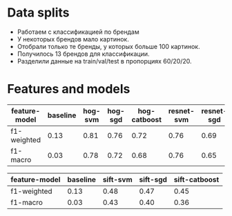 # Data splits

- Работаем с классификацией по брендам
- У некоторых брендов мало картинок.
- Отобрали только те бренды, у которых больше 100 картинок.
- Получилось 13 брендов для классификации.
- Разделили данные на train/val/test в пропорциях 60/20/20.

# Features and models

| feature-model | baseline | hog-svm | hog-sgd | hog-catboost | resnet-svm | resnet-sgd | resnet-catboost |
| ------------- | -------- | ------- | ------- | ------------ | ---------- | ---------- | --------------- |
| f1-weighted   | 0.13     | 0.81    | 0.76    | 0.72         | 0.76       | 0.69       | 0.68            |
| f1-macro      | 0.03     | 0.78    | 0.72    | 0.68         | 0.76       | 0.65       | 0.64            |

| feature-model | baseline | sift-svm | sift-sgd | sift-catboost |
| ------------- | -------- | -------- | -------- | ------------- |
| f1-weighted   | 0.13     | 0.48     | 0.47     | 0.45          |
| f1-macro      | 0.03     | 0.43     | 0.40     | 0.36          |
